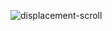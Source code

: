 ![displacement-scroll](https://github.com/JMBoulos12/threejs/assets/65892342/2d31e71c-8a5a-4787-8c8d-90a23bdd97d5)
